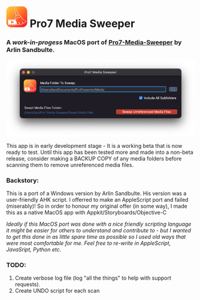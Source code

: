 # ![icon](Icon.png) Pro7 Media Sweeper
### A *work-in-progess* MacOS port of [Pro7-Media-Sweeper](https://github.com/arlinsandbulte/Pro7-Media-Sweeper) by Arlin Sandbulte.
![Screenshot](ScreenShot.png)

This app is in early development stage - It is a working beta that is now ready to test.
Until this app has been tested more and made into a non-beta release, consider making a BACKUP COPY of any media folders before scanning them to remove unreferenced media files.
  
### Backstory:
This is a port of a Windows version by Arlin Sandbulte.  His version was a user-friendly AHK script.
I offerred to make an AppleScript port and failed (miserably)!
So in order to honour my original offer (in some way), I made this as a native MacOS app with Appkit/Storyboards/Objective-C

*Ideally if this MacOS port was done with a nice friendly scripting language it might be easier for others to understand and contribute to - but I wanted to get this done in as little spare time as possible so I used old ways that were most comfortable for me.  Feel free to re-write in AppleScript, JavaSript, Python etc.*


### TODO:
1. Create verbose log file (log "all the things" to help with support requests).
2. Create UNDO script for each scan

